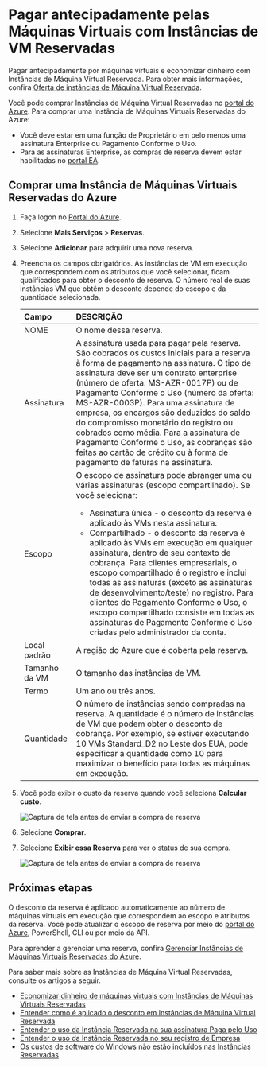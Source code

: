 # <a name="prepay-for-virtual-machines-with-reserved-vm-instances"></a>Pagar antecipadamente pelas Máquinas Virtuais com Instâncias de VM Reservadas

Pagar antecipadamente por máquinas virtuais e economizar dinheiro com Instâncias de Máquina Virtual Reservada. Para obter mais informações, confira [Oferta de instâncias de Máquina Virtual Reservada](https://azure.microsoft.com/pricing/reserved-vm-instances/).

Você pode comprar Instâncias de Máquina Virtual Reservadas no [portal do Azure](https://portal.azure.com). Para comprar uma Instância de Máquinas Virtuais Reservadas do Azure:
-   Você deve estar em uma função de Proprietário em pelo menos uma assinatura Enterprise ou Pagamento Conforme o Uso.
-   Para as assinaturas Enterprise, as compras de reserva devem estar habilitadas no [portal EA](https://ea.azure.com).

## <a name="buy-a-reserved-virtual-machine-instance"></a>Comprar uma Instância de Máquinas Virtuais Reservadas do Azure
1. Faça logon no [Portal do Azure](https://portal.azure.com).
2. Selecione **Mais Serviços** > **Reservas**.
3. Selecione **Adicionar** para adquirir uma nova reserva.
4. Preencha os campos obrigatórios. As instâncias de VM em execução que correspondem com os atributos que você selecionar, ficam qualificados para obter o desconto de reserva. O número real de suas instâncias VM que obtêm o desconto depende do escopo e da quantidade selecionada.

    | Campo      | DESCRIÇÃO|
    |:------------|:--------------|
    |NOME        |O nome dessa reserva.| 
    |Assinatura|A assinatura usada para pagar pela reserva. São cobrados os custos iniciais para a reserva à forma de pagamento na assinatura. O tipo de assinatura deve ser um contrato enterprise (número de oferta: MS-AZR-0017P) ou de Pagamento Conforme o Uso (número da oferta: MS-AZR-0003P). Para uma assinatura de empresa, os encargos são deduzidos do saldo do compromisso monetário do registro ou cobrados como média. Para a assinatura de Pagamento Conforme o Uso, as cobranças são feitas ao cartão de crédito ou à forma de pagamento de faturas na assinatura.|    
    |Escopo       |O escopo de assinatura pode abranger uma ou várias assinaturas (escopo compartilhado). Se você selecionar: <ul><li>Assinatura única - o desconto da reserva é aplicado às VMs nesta assinatura. </li><li>Compartilhado - o desconto da reserva é aplicado às VMs em execução em qualquer assinatura, dentro de seu contexto de cobrança. Para clientes empresariais, o escopo compartilhado é o registro e inclui todas as assinaturas (exceto as assinaturas de desenvolvimento/teste) no registro. Para clientes de Pagamento Conforme o Uso, o escopo compartilhado consiste em todas as assinaturas de Pagamento Conforme o Uso criadas pelo administrador da conta.</li></ul>|
    |Local padrão    |A região do Azure que é coberta pela reserva.|    
    |Tamanho da VM     |O tamanho das instâncias de VM.|
    |Termo        |Um ano ou três anos.|
    |Quantidade    |O número de instâncias sendo compradas na reserva. A quantidade é o número de instâncias de VM que podem obter o desconto de cobrança. Por exemplo, se estiver executando 10 VMs Standard_D2 no Leste dos EUA, pode especificar a quantidade como 10 para maximizar o benefício para todas as máquinas em execução. |
5. Você pode exibir o custo da reserva quando você seleciona **Calcular custo**.

    ![Captura de tela antes de enviar a compra de reserva](./media/virtual-machines-buy-compute-reservations/virtualmachines-reservedvminstance-purchase.png)

6. Selecione **Comprar**.
7. Selecione **Exibir essa Reserva** para ver o status de sua compra.

    ![Captura de tela antes de enviar a compra de reserva](./media/virtual-machines-buy-compute-reservations/virtualmachines-reservedvmInstance-submit.png)

## <a name="next-steps"></a>Próximas etapas 
O desconto da reserva é aplicado automaticamente ao número de máquinas virtuais em execução que correspondem ao escopo e atributos da reserva. Você pode atualizar o escopo de reserva por meio do [portal do Azure](https://portal.azure.com), PowerShell, CLI ou por meio da API. 

Para aprender a gerenciar uma reserva, confira [Gerenciar Instâncias de Máquinas Virtuais Reservadas do Azure](../articles/billing/billing-manage-reserved-vm-instance.md).

Para saber mais sobre as Instâncias de Máquina Virtual Reservadas, consulte os artigos a seguir.

- [Economizar dinheiro de máquinas virtuais com Instâncias de Máquinas Virtuais Reservadas](../articles/billing/billing-save-compute-costs-reservations.md)
- [Entender como é aplicado o desconto em Instâncias de Máquina Virtual Reservada](../articles/billing/billing-understand-vm-reservation-charges.md)
- [Entender o uso da Instância Reservada na sua assinatura Paga pelo Uso](../articles/billing/billing-understand-reserved-instance-usage.md)
- [Entender o uso da Instância Reservada no seu registro de Empresa](../articles/billing/billing-understand-reserved-instance-usage-ea.md)
- [Os custos de software do Windows não estão incluídos nas Instâncias Reservadas](../articles/billing/billing-reserved-instance-windows-software-costs.md)